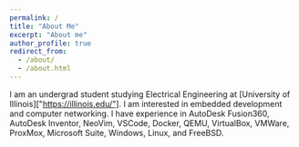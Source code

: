```yaml
---
permalink: /
title: "About Me"
excerpt: "About me"
author_profile: true
redirect_from: 
  - /about/
  - /about.html
---
```


I am an undergrad student studying Electrical Engineering at [University of Illinois]["https://illinois.edu/"]. I am
interested in embedded development and computer networking. I have experience in AutoDesk Fusion360, AutoDesk Inventor,
NeoVim, VSCode, Docker, QEMU, VirtualBox, VMWare, ProxMox, Microsoft Suite, Windows, Linux, and FreeBSD.

